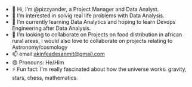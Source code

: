 - 👋 Hi, I’m @pizzyander, a Project Manager and Data Analyst.
- 👀 I’m interested in solvig real life problems with Data Analysis.
- 🌱 I’m currently learning Data Analytics and hoping to learn Devops Engineering after Data Analysis.
- 💞️ I’m looking to collaborate on Projects on food distribution in african rural areas, i would also love to collaborate on projects relating to Astronomy/cosmology
- 📫 email:akinfeadesanmit@gmail.com
- 😄 Pronouns: He/Him
- ⚡ Fun fact: I'm really fascinated about how the universe works. gravity, stars, chess, mathematics.

<!---
pizzyander/pizzyander is a ✨ special ✨ repository because its `README.md` (this file) appears on your GitHub profile.
You can click the Preview link to take a look at your changes.
--->
